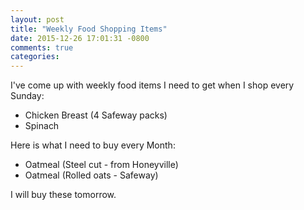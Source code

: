 ```yaml
---
layout: post
title: "Weekly Food Shopping Items"
date: 2015-12-26 17:01:31 -0800
comments: true
categories: 
---
```


I've come up with weekly food items I need to get when I shop every Sunday:

- Chicken Breast (4 Safeway packs)
- Spinach

Here is what I need to buy every Month:

- Oatmeal (Steel cut - from Honeyville)
- Oatmeal (Rolled oats - Safeway)

I will buy these tomorrow.